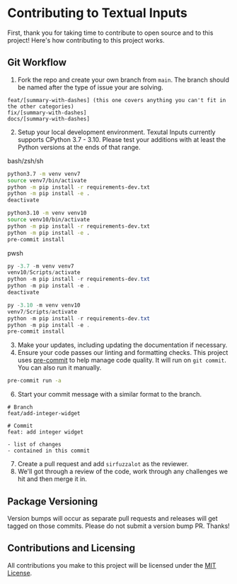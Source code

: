 # Contributing to Textual Inputs

First, thank you for taking time to contribute to open source and to this project! Here's how contributing to this project works.

## Git Workflow

1. Fork the repo and create your own branch from `main`. The branch should be named after the type of issue your are solving.

```
feat/[summary-with-dashes] (this one covers anything you can't fit in the other categories)
fix/[summary-with-dashes]
docs/[summary-with-dashes]
```

2. Setup your local development environment. Texutal Inputs currently supports CPython 3.7 - 3.10. Please test your additions with at least the Python versions at the ends of that range.

bash/zsh/sh
```bash
python3.7 -m venv venv7
source venv7/bin/activate
python -m pip install -r requirements-dev.txt
python -m pip install -e .
deactivate

python3.10 -m venv venv10
source venv10/bin/activate
python -m pip install -r requirements-dev.txt
python -m pip install -e .
pre-commit install
```

pwsh
```powershell
py -3.7 -m venv venv7
venv10/Scripts/activate
python -m pip install -r requirements-dev.txt
python -m pip install -e .
deactivate

py -3.10 -m venv venv10
venv7/Scripts/activate
python -m pip install -r requirements-dev.txt
python -m pip install -e .
pre-commit install
```

3. Make your updates, including updating the documentation if necessary.
5. Ensure your code passes our linting and formatting checks. This project uses [pre-commit](https://pre-commit.com/) to help manage code quality. It will run on `git commit`. You can also run it manually.

```bash
pre-commit run -a
```

6. Start your commit message with a similar format to the branch.

```
# Branch
feat/add-integer-widget

# Commit
feat: add integer widget

- list of changes
- contained in this commit

```

7. Create a pull request and add `sirfuzzalot` as the reviewer.
8. We'll got through a review of the code, work through any challenges we hit and then merge it in.

## Package Versioning

Version bumps will occur as separate pull requests and releases will get tagged on those commits. Please do not submit a version bump PR. Thanks!

## Contributions and Licensing

All contributions you make to this project will be licensed under the [MIT License](http://choosealicense.com/licenses/mit/).
